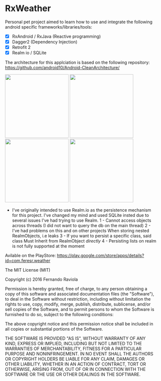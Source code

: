 # RxWeather

Personal pet project aimed to learn how to use and integrate the following android specific frameworks/libraries/tools: 

- [x] RxAndroid / RxJava (Reactive programming)
- [x] Dagger2 (Dependency Injection)
- [x] Retrofit 2
- [x] Realm io / SQLite

The architecture for this applciation is based on the following repository:
https://github.com/android10/Android-CleanArchitecture/

<img src="https://lh3.googleusercontent.com/b-_GbMh6FRNUJbutow7XNgTPrWVVTZrvKbf-dVY0083QLbTIPZu-3zO0U80dPq5Be3Im=h900-rw" width="210">
<img src="https://lh3.googleusercontent.com/jC-E62Ejhh_EIXfm48K3X_sPJKPEdF6URAMxmEMZfWD1PHFExksB85lUxARwrN4AljA=h900-rw" width="210">
<img src="https://lh3.googleusercontent.com/bplb5f8dVpI8PL9gdap4qcJpFRIFTPc0mT0xaRHbLJyTHDJwlz1k2YrVKZ-66SbcYNOE=h900-rw" width="210">
<img src="https://lh3.googleusercontent.com/6pAW1ubZbdOtTx424z8X1vzAXe4wIrxSdOZ09leJgNEezLs6JTFNpOt97J4VPJ0q6QZV=h900-rw" width="210">


* I've originally intended to use Realm.io as the persistence mechanism for this project.
I've changed my mind and used SQLite insted due to several issues I've had trying to use Realm.
1 - Cannot access objects across threads (I did not want to query the db on the main thread)
2 - I've had problems on this and on other projects When storing nested RealmObjects, i.e leaks
3 - If you want to persist a specific class, said class Must Inherit from RealmObject *directly*
4 - Persisting lists on realm is not fully supported at the moment

Avilable on the PlayStore: https://play.google.com/store/apps/details?id=com.feresr.weather

The MIT License (MIT)

Copyright (c) 2016 Fernando Raviola

Permission is hereby granted, free of charge, to any person obtaining a copy
of this software and associated documentation files (the "Software"), to deal
in the Software without restriction, including without limitation the rights
to use, copy, modify, merge, publish, distribute, sublicense, and/or sell
copies of the Software, and to permit persons to whom the Software is
furnished to do so, subject to the following conditions:

The above copyright notice and this permission notice shall be included in all
copies or substantial portions of the Software.

THE SOFTWARE IS PROVIDED "AS IS", WITHOUT WARRANTY OF ANY KIND, EXPRESS OR
IMPLIED, INCLUDING BUT NOT LIMITED TO THE WARRANTIES OF MERCHANTABILITY,
FITNESS FOR A PARTICULAR PURPOSE AND NONINFRINGEMENT. IN NO EVENT SHALL THE
AUTHORS OR COPYRIGHT HOLDERS BE LIABLE FOR ANY CLAIM, DAMAGES OR OTHER
LIABILITY, WHETHER IN AN ACTION OF CONTRACT, TORT OR OTHERWISE, ARISING FROM,
OUT OF OR IN CONNECTION WITH THE SOFTWARE OR THE USE OR OTHER DEALINGS IN THE
SOFTWARE.
